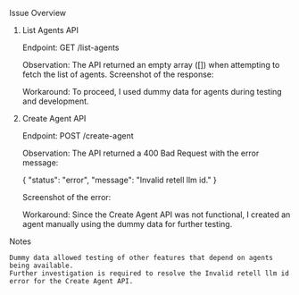 Issue Overview
1. List Agents API

    Endpoint: GET /list-agents

    Observation:
    The API returned an empty array ([]) when attempting to fetch the list of agents.
    Screenshot of the response:
   

    Workaround:
    To proceed, I used dummy data for agents during testing and development.

3. Create Agent API

    Endpoint: POST /create-agent

    Observation:
    The API returned a 400 Bad Request with the error message:

    {
      "status": "error",
      "message": "Invalid retell llm id."
    }

    Screenshot of the error:

    Workaround:
    Since the Create Agent API was not functional, I created an agent manually using the dummy data for further testing.

Notes

    Dummy data allowed testing of other features that depend on agents being available.
    Further investigation is required to resolve the Invalid retell llm id error for the Create Agent API.
